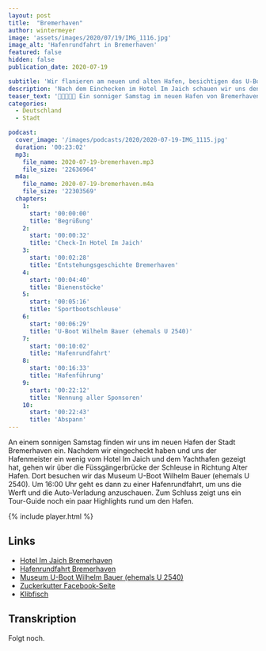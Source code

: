 ```yaml
---
layout: post
title:  "Bremerhaven"
author: wintermeyer
image: 'assets/images/2020/07/19/IMG_1116.jpg'
image_alt: 'Hafenrundfahrt in Bremerhaven'
featured: false
hidden: false
publication_date: 2020-07-19

subtitle: 'Wir flanieren am neuen und alten Hafen, besichtigen das U-Boot Wilhelm Bauer und machen eine kurzweilige Hafenrundfahrt.'
description: 'Nach dem Einchecken im Hotel Im Jaich schauen wir uns den Yachthafen an und flanieren über die Schleusenbrücke in Richtung alter Hafen. Dort besuchen wir das U-Boot Museum Wilhelm Bauer (ehemals U 2540) und machen eine einstündige Hafenrundfahrt. Danach zeigt uns noch ein Tour-Guide ein paar Highlights im Hafen.'
teaser_text: '👨‍👦‍👦🇩🇪 Ein sonniger Samstag im neuen Hafen von Bremerhaven. Wir flanieren im neuen und alten Hafen und schauen uns das U-Boot Museum Wilhelm Bauer (ehemals U 2540) an. Am Ende machen wir noch eine Hafenrundfahrt und schauen uns die großen Vehicle Carrier Schiffe an.'
categories: 
  - Deutschland
  - Stadt

podcast:
  cover_image: '/images/podcasts/2020/2020-07-19-IMG_1115.jpg'
  duration: '00:23:02'
  mp3:
    file_name: 2020-07-19-bremerhaven.mp3
    file_size: '22636964'
  m4a:
    file_name: 2020-07-19-bremerhaven.m4a
    file_size: '22303569'
  chapters:
    1:
      start: '00:00:00'
      title: 'Begrüßung'
    2:
      start: '00:00:32'
      title: 'Check-In Hotel Im Jaich'
    3:
      start: '00:02:28'
      title: 'Entstehungsgeschichte Bremerhaven'
    4:
      start: '00:04:40'
      title: 'Bienenstöcke'
    5:
      start: '00:05:16'
      title: 'Sportbootschleuse'
    6:
      start: '00:06:29'
      title: 'U-Boot Wilhelm Bauer (ehemals U 2540)'
    7:
      start: '00:10:02'
      title: 'Hafenrundfahrt'
    8:
      start: '00:16:33'
      title: 'Hafenführung'
    9:
      start: '00:22:12'
      title: 'Nennung aller Sponsoren'
    10:
      start: '00:22:43'
      title: 'Abspann'
---
```


An einem sonnigen Samstag finden wir uns im neuen Hafen der Stadt Bremerhaven ein. Nachdem wir eingecheckt haben und uns der Hafenmeister ein wenig vom Hotel Im Jaich und dem Yachthafen gezeigt hat, gehen wir über die Füssgängerbrücke der Schleuse in Richtung Alter Hafen. Dort besuchen wir das Museum U-Boot Wilhelm Bauer (ehemals U 2540). Um 16:00 Uhr geht es dann zu einer Hafenrundfahrt, um uns die Werft und die Auto-Verladung anzuschauen. Zum Schluss zeigt uns ein Tour-Guide noch ein paar Highlights rund um den Hafen.

{% include player.html %}

## Links

- [Hotel Im Jaich Bremerhaven](https://www.im-jaich.de/urlaub/hotel-bremerhaven/)
- [Hafenrundfahrt Bremerhaven](https://hafenrundfahrt-bremerhaven.de)
- [Museum U-Boot Wilhelm Bauer (ehemals U 2540)](https://u-boot-wilhelm-bauer.de)
- [Zuckerkutter Facebook-Seite](https://www.facebook.com/pages/category/Cafe/Eiscafé-Zuckerkutter-367884043816687/)
- [Klibfisch](https://klibfisch.de)

## Transkription

Folgt noch.